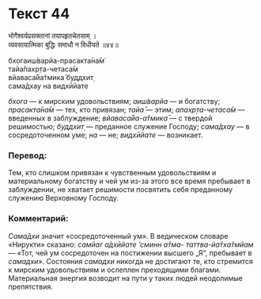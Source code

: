 # Текст 44

भोगैश्वर्यप्रसक्तानां तयापहृतचेतसाम् ।  
व्यवसायात्मिका बुद्धिः समाधौ न विधीयते ॥४४॥

бхогаиш́варйа-прасакта̄на̄м̇  
тайа̄пахр̣та-четаса̄м  
вйаваса̄йа̄тмика̄ буддхит̣  
сама̄дхау на видхӣйате

_бхога_ — к мирским удовольствиям; _аиш́варйа_ — и богатству; _прасакта̄на̄м_ — тех, кто привязан; _тайа̄_ — этим; _апахр̣та-четаса̄м_ — введенных в заблуждение; _вйаваса̄йа-а̄тмика̄_ — с твердой решимостью; _буддхит̣_ — преданное служение Господу; _сама̄дхау_ — в сосредоточенном уме; _на_ — не; _видхӣйате_ — возникает.

### Перевод:

Тем, кто слишком привязан к чувственным удовольствиям и материальному богатству и чей ум из-за этого все время пребывает в заблуждении, не хватает решимости посвятить себя преданному служению Верховному Господу.

### Комментарий:

_Сама̄дхи_ значит «сосредоточенный ум». В ведическом словаре «Нирукти» сказано: _самйаг а̄дхӣйате ’сминн а̄тма- таттва-йа̄тха̄тмйам_ — «Тот, чей ум сосредоточен на постижении высшего „Я“, пребывает в _самадхи_». Состояния _самадхи_ никогда не достигают те, кто стремится к мирским удовольствиям и ослеплен преходящими благами. Материальная энергия возводит на пути у таких людей неодолимые препятствия.